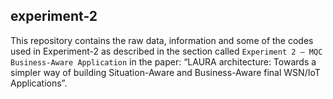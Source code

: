 ## experiment-2
This repository contains the raw data, information and some of the codes used in Experiment-2 as described in the section called `Experiment 2 – MQC Business-Aware Application` in the paper: “LAURA architecture: Towards a simpler way of building Situation-Aware and Business-Aware final WSN/IoT Applications”.
